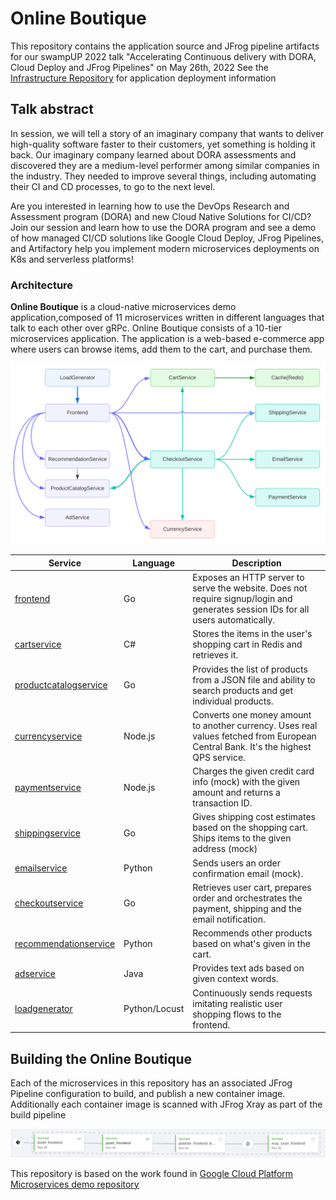# Online Boutique 

This repository contains the application source and JFrog pipeline artifacts for our swampUP 2022 talk "Accelerating Continuous delivery with DORA, Cloud Deploy and JFrog Pipelines" on May 26th, 2022
See the [Infrastructure Repository](https://github.com/gdg-cloud-montreal/swampup-2022) for application deployment information

## Talk abstract

In  session, we will tell a story of an imaginary company that wants to deliver high-quality software faster to their customers, yet something is holding it back. Our imaginary company learned about DORA assessments and discovered they are a medium-level performer among similar companies in the industry. They needed to improve several things, including automating their CI and CD processes, to go to the next level.

Are you interested in learning how to use the DevOps Research and Assessment program (DORA) and new Cloud Native Solutions for CI/CD? Join our session and learn how to use the DORA program and see a demo of how managed CI/CD solutions like Google Cloud Deploy, JFrog Pipelines, and Artifactory help you implement modern microservices deployments on K8s and serverless platforms!

### Architecture

**Online Boutique** is a cloud-native microservices demo application,composed of 11 microservices written in different languages that talk to each other over gRPc.
Online Boutique consists of a 10-tier microservices application. The application is a web-based e-commerce app where users can browse items, add them to the cart, and purchase them.

![Application Architecture](./docs/images/application-arch.svg)

| Service                                          | Language      | Description                                                                                                                   |
| ------------------------------------------------ | --------------| ----------------------------------------------------------------------------------------------------------------------------- |
| [frontend](./frontend)                           | Go            | Exposes an HTTP server to serve the website. Does not require signup/login and generates session IDs for all users automatically. |
| [cartservice](./cartservice)                     | C#            | Stores the items in the user's shopping cart in Redis and retrieves it.                                                           |
| [productcatalogservice](./productcatalogservice) | Go            | Provides the list of products from a JSON file and ability to search products and get individual products.                        |
| [currencyservice](./currencyservice)             | Node.js       | Converts one money amount to another currency. Uses real values fetched from European Central Bank. It's the highest QPS service. |
| [paymentservice](./paymentservice)               | Node.js       | Charges the given credit card info (mock) with the given amount and returns a transaction ID.                                     |
| [shippingservice](./shippingservice)             | Go            | Gives shipping cost estimates based on the shopping cart. Ships items to the given address (mock)                                 |
| [emailservice](./emailservice)                   | Python        | Sends users an order confirmation email (mock).                                                                                   |
| [checkoutservice](./checkoutservice)             | Go            | Retrieves user cart, prepares order and orchestrates the payment, shipping and the email notification.                            |
| [recommendationservice](./recommendationservice) | Python        | Recommends other products based on what's given in the cart.                                                                      |
| [adservice](./adservice)                         | Java          | Provides text ads based on given context words.                                                                                   |
| [loadgenerator](./loadgenerator)                 | Python/Locust | Continuously sends requests imitating realistic user shopping flows to the frontend.                                              |


## Building the Online Boutique

Each of the microservices in this repository has an associated JFrog Pipeline configuration to build, and publish a new container image. Additionally each container image is scanned with JFrog Xray as part of the build pipeline


![Container Image Build Pipeline](docs/images/frontend-pipeline.png)





This repository is based on the work found in [Google Cloud Platform Microservices demo repository](https://github.com/GoogleCloudPlatform/microservices-demo) 